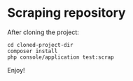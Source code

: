 Scraping repository
===================

After cloning the project:

```
cd cloned-project-dir
composer install
php console/application test:scrap
```

Enjoy!